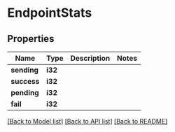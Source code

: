 # EndpointStats

## Properties

Name | Type | Description | Notes
------------ | ------------- | ------------- | -------------
**sending** | **i32** |  | 
**success** | **i32** |  | 
**pending** | **i32** |  | 
**fail** | **i32** |  | 

[[Back to Model list]](../README.md#documentation-for-models) [[Back to API list]](../README.md#documentation-for-api-endpoints) [[Back to README]](../README.md)


